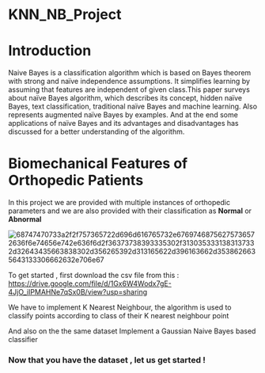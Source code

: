 # KNN_NB_Project
# Introduction

Naive Bayes is a classification algorithm which is based on Bayes theorem with strong and naïve independence assumptions. It simplifies learning by assuming that features are independent of given class.This paper surveys about naïve Bayes algorithm, which describes its concept, hidden naïve Bayes, text classification, traditional naïve Bayes and machine learning. Also represents augmented naïve Bayes by examples. And at the end some applications of naïve Bayes and its advantages and disadvantages has discussed for a better understanding of the algorithm.

# Biomechanical Features of Orthopedic Patients

In this project we are provided with multiple instances of orthopedic parameters and we are also provided with their classification as **Normal** or **Abnormal**

![68747470733a2f2f757365722d696d616765732e67697468756275736572636f6e74656e742e636f6d2f36373738393335302f3130353331383137332d32643435663838302d356265392d313165622d396163662d3538626635643133306662632e706e67](https://user-images.githubusercontent.com/89973746/136377139-be46e437-6be6-45a9-ac6c-a7dba7ba9d01.png)


To get started , first download the csv file from this : https://drive.google.com/file/d/1Gx6W4Wodx7gE-4JjO_iIPMAHNe7qSx0B/view?usp=sharing

We have to implement K Nearest Neighbour, the algorithm is used to classify points according to class of their K nearest neighbour point

And also on the the same dataset Implement a Gaussian Naive Bayes based classifier

### Now that you have the dataset , let us get started !


